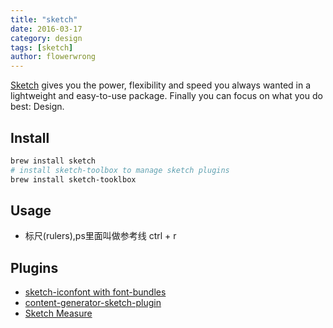 ```yaml
---
title: "sketch"
date: 2016-03-17
category: design
tags: [sketch]
author: flowerwrong
---
```


[Sketch](https://www.sketchapp.com/) gives you the power, flexibility and speed you always wanted in a lightweight and easy-to-use package. Finally you can focus on what you do best: Design.

## Install

```bash
brew install sketch
# install sketch-toolbox to manage sketch plugins
brew install sketch-tooklbox
```

## Usage

* 标尺(rulers),ps里面叫做参考线 ctrl + r

## Plugins

* [sketch-iconfont with font-bundles](https://github.com/keremciu/sketch-iconfont)
* [content-generator-sketch-plugin](https://github.com/timuric/Content-generator-sketch-plugin)
* [Sketch Measure](https://github.com/utom/sketch-measure)
